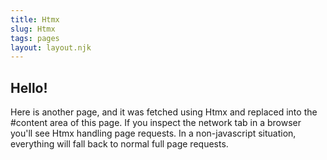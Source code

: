 ```yaml
---
title: Htmx
slug: Htmx
tags: pages
layout: layout.njk
---
```


## Hello!

Here is another page, and it was fetched using Htmx and replaced into the #content area of this page. If you inspect the network tab in a browser you'll see Htmx handling page requests. In a non-javascript situation, everything will fall back to normal full page requests.
